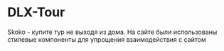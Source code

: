 # DLX-Tour
Skoko - купите тур не выходя из дома.
На сайте были использованы стилевые компоненты для упрощения взаимодействия с сайтом
